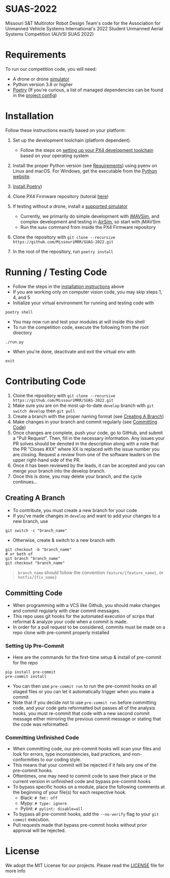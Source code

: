 # SUAS-2022
Missouri S&amp;T Multirotor Robot Design Team's code for the Association for Unmanned Vehicle Systems International's 2022 Student Unmanned Aerial Systems Competition (AUVSI SUAS 2022)

# Requirements
To run our competition code, you will need:
- A drone or drone [simulator](https://docs.px4.io/master/en/simulation/)
- Python version 3.8 or higher
- [Poetry](https://python-poetry.org/) (If you're curious, a list of managed dependencies can be found in the [project config](pyproject.toml))

# Installation
Follow these instructions exactly based on your platform:
1. Set up the development toolchain (platform dependent).
    - Follow the steps on [setting up your PX4 development toolchain](https://docs.px4.io/master/en/dev_setup/dev_env.html#setting-up-a-developer-environment-toolchain) based on your operating system

2. Install the proper Python version (see [Requirements](#requirements)) using pyenv on Linux and macOS. For Windows, get the executable from the [Python website](https://www.python.org/downloads/windows/).

3. [Install Poetry](https://python-poetry.org/docs/#installation))

4. Clone PX4 Firmware repository (tutorial [here](https://docs.px4.io/master/en/dev_setup/building_px4.html))

5. If testing without a drone, install a [supported simulator](https://docs.px4.io/master/en/dev_setup/dev_env.html#supported-targets)
    - Currently, we primarily do simple development with [jMAVSim](https://docs.px4.io/master/en/simulation/jmavsim.html), and complex development and testing in [AirSim](https://docs.px4.io/master/en/simulation/airsim.html), so start with jMAVSim
    - Run the `make` command from inside the PX4 Firmware repository

5. Clone the repository with `git clone --recursive https://github.com/MissouriMRR/SUAS-2022.git`

6. In the root of the repository, run `poetry install`

# Running / Testing Code
- Follow the steps in the [installation instructions](#Installation) above
- If you are working only on computer vision code, you may skip steps 1, 4, and 5
- Initialize your virtual environment for running and testing code with
```
poetry shell
```
- You may now run and test your modules at will inside this shell
- To run the competition code, execute the following from the root directory
```
./run.py
```
- When you're done, deactivate and exit the virtual env with
```
exit
```

# Contributing Code
1. Clone the repository with `git clone --recursive https://github.com/MissouriMRR/SUAS-2022.git`
2. Make sure you are on the most up-to-date `develop` branch with `git switch develop` then `git pull`
3. Create a branch with the proper naming format (see [Creating A Branch](#creating-a-branch))
4. Make changes in your branch and commit regularly (see [Committing Code](#committing-code))
5. Once changes are complete, push your code, go to GitHub, and submit a "Pull Request". Then, fill in the necessary information. Any issues your PR solves should be denoted in the description along with a note that the PR "Closes #XX" where XX is replaced with the issue number you are closing. Request a review from one of the software leaders on the upper  right-hand side of the PR.
6. Once it has been reviewed by the leads, it can be accepted and you can merge your branch into the develop branch.
7. Once this is done, you may delete your branch, and the cycle continues...

## Creating A Branch
- To contribute, you must create a new branch for your code
- If you've made changes in `develop` and want to add your changes to a new branch, use
```
git switch -c "branch_name"
```
- Otherwise, create & switch to a new branch with 
```
git checkout -b "branch_name" 
# or both of 
git branch "branch_name"
git checkout "branch_name"
```
   > `branch_name` should follow the convention `feature/{feature_name}`, or `hotfix/{fix_name}`
## Committing Code
- When programming with a VCS like Github, you should make changes and commit regularly with clear commit messages.
- This repo uses git hooks for the automated execution of scrips that reformat & analyze your code when a commit is made.
- In order for a pull request to be considered, commits must be made on a repo clone with pre-commit properly installed
### Setting Up Pre-Commit
- Here are the commands for the first-time setup & install of pre-commit for the repo
```
pip install pre-commit
pre-commit install
```
- You can then use `pre-commit run` to run the pre-commit hooks on all staged files or you can let it automatically trigger when you make a commit
- Note that if you decide not to use `pre-commit run` before committing code, and your code gets reformatted but passes all of the analysis hooks, you must re-commit that code with a new second commit message either mirroring the previous commit message or stating that the code was reformatted. 
### Committing Unfinished Code
- When committing code, our pre-commit hooks will scan your files and look for errors, type inconsistencies, bad practices, and non-conformities to our coding style.
- This means that your commit will be rejected if it fails any one of the pre-commit hooks.
- Oftentimes, one may need to commit code to save their place or the current version in unfinished code and bypass pre-commit hooks
- To bypass specific hooks on a module, place the following comments at the beginning of your file(s) for each respective hook.
    - Black: `# fmt: off`
    - Mypy: `# type: ignore`
    - Pylint: `# pylint: disable=all`
- To bypass all pre-commit hooks, add the `--no-verify` flag to your `git commit` execution.
- Pull requests made that bypass pre-commit hooks without prior approval will be rejected.

# License
We adopt the MIT License for our projects. Please read the [LICENSE](LICENSE) file for more info
